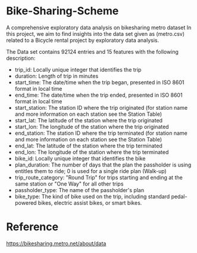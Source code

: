 # Bike-Sharing-Scheme
A comprehensive exploratory data analysis on bikesharing metro dataset In this project, we aim to find insights into the data set given as (metro.csv) related to a Bicycle rental project by exploratory data
analysis.

The Data set contains 92124 entries and 15 features with the following description:

- trip_id: Locally unique integer that identifies the trip
- duration: Length of trip in minutes
- start_time: The date/time when the trip began, presented in ISO 8601 format in local time
- end_time: The date/time when the trip ended, presented in ISO 8601 format in local time
- start_station: The station ID where the trip originated (for station name and more information on each station see the Station Table)
- start_lat: The latitude of the station where the trip originated
- start_lon: The longitude of the station where the trip originated
- end_station: The station ID where the trip terminated (for station name and more information on each station see the Station Table)
- end_lat: The latitude of the station where the trip terminated
- end_lon: The longitude of the station where the trip terminated
- bike_id: Locally unique integer that identifies the bike
- plan_duration: The number of days that the plan the passholder is using entitles them to ride; 0 is used for a single ride plan (Walk-up)
- trip_route_category: "Round Trip" for trips starting and ending at the same station or "One Way" for all other trips
- passholder_type: The name of the passholder's plan
- bike_type: The kind of bike used on the trip, including standard pedal-powered bikes, electric assist bikes, or smart bikes.
# Reference
https://bikesharing.metro.net/about/data

